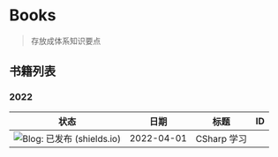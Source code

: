 # Books

> 存放成体系知识要点

## 书籍列表

### 2022

| 状态                                                         | 日期       | 标题        | ID   |
| ------------------------------------------------------------ | ---------- | ----------- | ---- |
| ![Blog: 已发布 (shields.io)](https://img.shields.io/badge/Blog-阅读中-blue) | 2022-04-01 | CSharp 学习 |      |